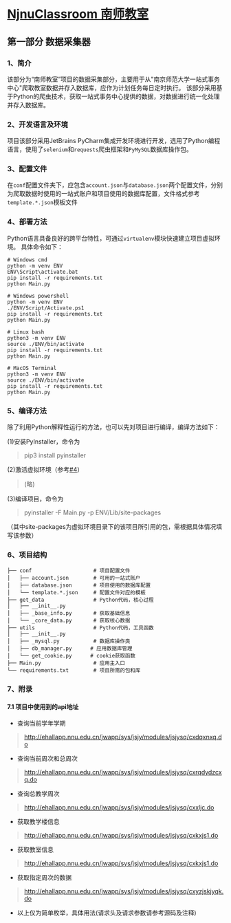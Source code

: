 # [NjnuClassroom 南师教室](../README.md)
## 第一部分 数据采集器


### 1、简介
该部分为“南师教室”项目的数据采集部分，主要用于从"南京师范大学一站式事务中心"爬取教室数据并存入数据库，应作为计划任务每日定时执行。
该部分采用基于Python的爬虫技术，获取一站式事务中心提供的数据，对数据进行统一化处理并存入数据库。


### 2、开发语言及环境
项目该部分采用JetBrains PyCharm集成开发环境进行开发，选用了Python编程语言，使用了`selenium`和`requests`爬虫框架和`PyMySQL`数据库操作包。


### 3、配置文件
在`conf`配置文件夹下，应包含`account.json`与`database.json`两个配置文件，分别为爬取数据时使用的一站式账户和项目使用的数据库配置，文件格式参考`template.*.json`模板文件


### 4、部署方法
Python语言具备良好的跨平台特性，可通过`virtualenv`模块快速建立项目虚拟环境。
具体命令如下：
```
# Windows cmd
python -m venv ENV
ENV\Script\activate.bat
pip install -r requirements.txt
python Main.py

# Windows powershell
python -m venv ENV
./ENV/Script/Activate.ps1
pip install -r requirements.txt
python Main.py

# Linux bash
python3 -m venv ENV
source ./ENV/bin/activate
pip install -r requirements.txt
python Main.py

# MacOS Terminal
python3 -m venv ENV
source ./ENV/bin/activate
pip install -r requirements.txt
python Main.py
```


### 5、编译方法
除了利用Python解释性运行的方法，也可以先对项目进行编译，编译方法如下：

(1)安装PyInstaller，命令为
> pip3 install pyinstaller

(2)激活虚拟环境（参考[#4](#4部署方法)）
> (略)

(3)编译项目，命令为
> pyinstaller -F Main.py -p ENV/Lib/site-packages

（其中site-packages为虚拟环境目录下的该项目所引用的包，需根据具体情况填写该参数）


### 6、项目结构
```
├── conf                    # 项目配置文件
│   ├── account.json        # 可用的一站式账户
│   ├── database.json       # 项目使用的数据库配置
│   └── template.*.json     # 配置文件对应的模板
├── get_data                # Python代码，核心过程
│   ├── __init__.py
│   ├── _base_info.py       # 获取基础信息
│   └── _core_data.py       # 获取核心数据
├── utils                   # Python代码，工具函数
│   ├── __init__.py
│   ├── _mysql.py           # 数据库操作类
│   ├── db_manager.py      # 应用数据库管理
│   └── get_cookie.py      # cookie获取函数
├── Main.py                 # 应用主入口
└── requirements.txt        # 项目所需的包和库
```


### 7、附录
#### 7.1 项目中使用到的api地址
- 查询当前学年学期
> http://ehallapp.nnu.edu.cn/jwapp/sys/jsjy/modules/jsjysq/cxdqxnxq.do
- 查询当前周次和总周次
> http://ehallapp.nnu.edu.cn/jwapp/sys/jsjy/modules/jsjysq/cxrqdydzcxq.do
- 查询总教学周次
> http://ehallapp.nnu.edu.cn/jwapp/sys/jsjy/modules/jsjysq/cxxljc.do
- 获取教学楼信息
> http://ehallapp.nnu.edu.cn/jwapp/sys/jsjy/modules/jsjysq/cxkxjs1.do
- 获取教室信息
> http://ehallapp.nnu.edu.cn/jwapp/sys/jsjy/modules/jsjysq/cxkxjs1.do
- 获取指定周次的数据
> http://ehallapp.nnu.edu.cn/jwapp/sys/jsjy/modules/jsjysq/cxyzjskjyqk.do
* 以上仅为简单枚举，具体用法(请求头及请求参数请参考源码及注释)
